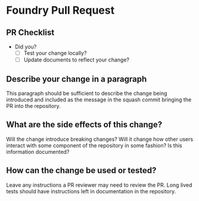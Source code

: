 # Foundry Pull Request

## PR Checklist

* Did you?
  * [ ] Test your change locally?
  * [ ] Update documents to reflect your change?

## Describe your change in a paragraph

This paragraph should be sufficient to describe the change being introduced and
included as the message in the squash commit bringing the PR into the
repository.

## What are the side effects of this change?

Will the change introduce breaking changes? Will it change how other users
interact with some component of the repository in some fashion? Is this
information documented?

## How can the change be used or tested?

Leave any instructions a PR reviewer may need to review the PR. Long lived tests
should have instructions left in documentation in the repository.
